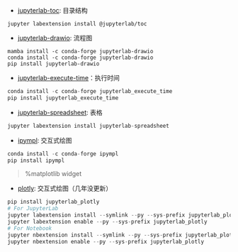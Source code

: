 - [jupyterlab-toc](https://github.com/jupyterlab/jupyterlab-toc): 目录结构
```shell
jupyter labextension install @jupyterlab/toc
```

- [jupyterlab-drawio](https://github.com/QuantStack/jupyterlab-drawio): 流程图
```shell
mamba install -c conda-forge jupyterlab-drawio
conda install -c conda-forge jupyterlab-drawio
pip install jupyterlab-drawio
```

- [jupyterlab-execute-time](https://github.com/deshaw/jupyterlab-execute-time)：执行时间
```python
conda install -c conda-forge jupyterlab_execute_time
pip install jupyterlab_execute_time
```

- [jupyterlab-spreadsheet](https://github.com/quigleyj97/jupyterlab-spreadsheet): 表格
```python
jupyter labextension install jupyterlab-spreadsheet
```

- [ipympl](https://github.com/matplotlib/ipympl): 交互式绘图
```python
conda install -c conda-forge ipympl
pip install ipympl
```
> %matplotlib widget

- [plotly](https://github.com/gnestor/jupyterlab_plotly): 交互式绘图（几年没更新）
```python
pip install jupyterlab_plotly
# For JupyterLab
jupyter labextension install --symlink --py --sys-prefix jupyterlab_plotly
jupyter labextension enable --py --sys-prefix jupyterlab_plotly
# For Notebook
jupyter nbextension install --symlink --py --sys-prefix jupyterlab_plotly
jupyter nbextension enable --py --sys-prefix jupyterlab_plotly
```
